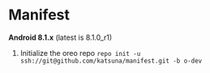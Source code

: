 Manifest
========

**Android 8.1.x** (latest is 8.1.0_r1)

1. Initialize the oreo repo	
`repo init -u ssh://git@github.com/katsuna/manifest.git -b o-dev`


